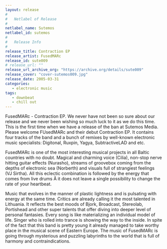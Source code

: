 ```yaml
---
layout: release
#
#   Netlabel of Release
#
netlabel_name: Sutemos
netlabel_id: sutemos
#
#   Release Info
#
release_title: Contraction EP
release_artist: FusedMARc
release_id: sute009
# release_url: ""
release_url_archive_org: "https://archive.org/details/sute009"
release_cover: "cover-sutemos009.jpg"
release_date: 2005-03-31
categories:
   - electronic music
tags:
   - downbeat
   - chill out
---
```

FusedMARc - Contraction EP. We never have not been so sure about our release and we never been wishing so much luck to it as we do this time. This is the first time when we have a release of the ban at Sutemos Media. Please welcome FUsedMARc and their debut Contraction EP. It contains four tracks of the band and a bunch of remixes by well-known electronic music specialists: Digitonal, Ruxpin, Yagya, SubtractiveLAD and etc.

FusedMARc is one of the most interesting musical projects in all Baltic countries with no doubt. Magical and charming voice (Cilia), non-stop nerve hitting guitar effects (Nurasho), streams of groovebox coming from the depths of electronic sea (Norberth) and visuals full of strangiest feelings (VJ Sirtha). All this eclectic combination is followed by the energy that comes from live drums Â it does not leave a single possibility to change the rate of your heartbeat.

Music that evolves in the manner of plastic lightness and is pulsating with energy at the same time. Critics are already calling it the most talented in Lithuania. It reflects the best moods of Bjork, Broadcast, Stereolab, Portishead and other super talents that offer diving into deeper level of personal fantasies. Every song is like materializing an individual model of life. Singer who is rolled into trance is showing the way to the inside. In spite of the fact that this band is pretty young it already managed to take worthy place in the musical scene of Eastern Europe. The music of FusedMARc is going through mysterious and puzzling labyrinths to the world that is full of harmony and contraindications.